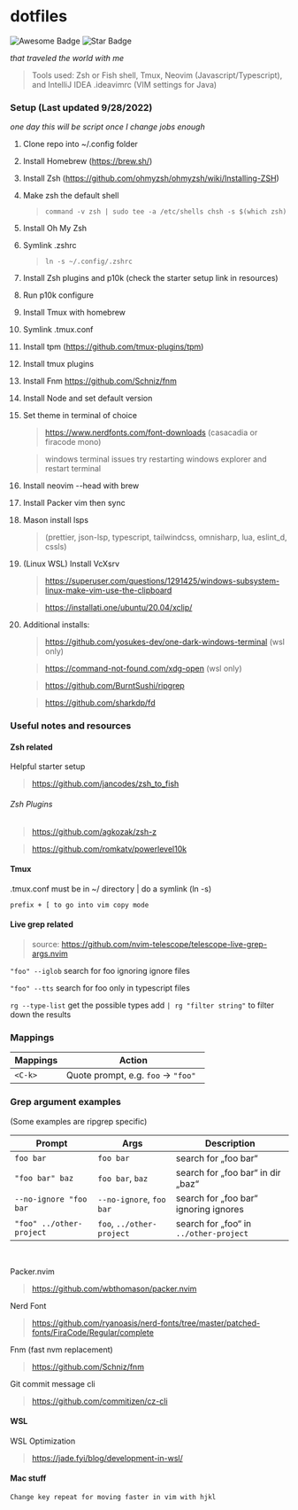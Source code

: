 # dotfiles

<p>
<img src="https://cdn.rawgit.com/sindresorhus/awesome/d7305f38d29fed78fa85652e3a63e154dd8e8829/media/badge.svg" alt="Awesome Badge"/> <img src="https://img.shields.io/static/v1?label=%F0%9F%8C%9F&message=If%20Useful&style=style=flat&color=BC4E99" alt="Star Badge"/>
</p>
<p>
<em>
that traveled the world with me
</em>
</p>

> Tools used: Zsh or Fish shell, Tmux, Neovim (Javascript/Typescript), and IntelliJ IDEA .ideavimrc (VIM settings for Java)

### Setup (Last updated 9/28/2022)

<em>one day this will be script once I change jobs enough</em>

1.  Clone repo into ~/.config folder
2.  Install Homebrew (https://brew.sh/)
3.  Install Zsh (https://github.com/ohmyzsh/ohmyzsh/wiki/Installing-ZSH)
4.  Make zsh the default shell
    > `command -v zsh | sudo tee -a /etc/shells chsh -s $(which zsh)`
5.  Install Oh My Zsh
6.  Symlink .zshrc
    > `ln -s ~/.config/.zshrc`
7.  Install Zsh plugins and p10k (check the starter setup link in resources)
8.  Run p10k configure
9.  Install Tmux with homebrew
10. Symlink .tmux.conf
11. Install tpm (https://github.com/tmux-plugins/tpm)
12. Install tmux plugins
13. Install Fnm https://github.com/Schniz/fnm
14. Install Node and set default version
15. Set theme in terminal of choice

    > https://www.nerdfonts.com/font-downloads (casacadia or firacode mono)

    > windows terminal issues try restarting windows explorer and restart terminal

16. Install neovim --head with brew
17. Install Packer vim then sync
18. Mason install lsps
    > (prettier, json-lsp, typescript, tailwindcss, omnisharp, lua, eslint_d, cssls)
19. (Linux WSL) Install VcXsrv

    > https://superuser.com/questions/1291425/windows-subsystem-linux-make-vim-use-the-clipboard

    > https://installati.one/ubuntu/20.04/xclip/

20. Additional installs:

    > https://github.com/yosukes-dev/one-dark-windows-terminal (wsl only)

    > https://command-not-found.com/xdg-open (wsl only)

    > https://github.com/BurntSushi/ripgrep

    > https://github.com/sharkdp/fd

### Useful notes and resources

#### Zsh related

Helpful starter setup

> https://github.com/jancodes/zsh_to_fish

###### Zsh Plugins

> https://github.com/agkozak/zsh-z

> https://github.com/romkatv/powerlevel10k

#### Tmux

.tmux.conf must be in ~/ directory | do a symlink (ln -s)

`prefix + [ to go into vim copy mode`

#### Live grep related

> source: https://github.com/nvim-telescope/telescope-live-grep-args.nvim

`"foo" --iglob` search for foo ignoring ignore files

`"foo" --tts` search for foo only in typescript files

`rg --type-list` get the possible types add `| rg "filter string"` to filter down the results

### Mappings

| Mappings | Action                              |
| -------- | ----------------------------------- |
| `<C-k>`  | Quote prompt, e.g. `foo` → `"foo" ` |

### Grep argument examples

(Some examples are ripgrep specific)

| Prompt                   | Args                      | Description                            |
| ------------------------ | ------------------------- | -------------------------------------- |
| `foo bar`                | `foo bar`                 | search for „foo bar“                   |
| `"foo bar" baz`          | `foo bar`, `baz`          | search for „foo bar“ in dir „baz“      |
| `--no-ignore "foo bar`   | `--no-ignore`, `foo bar`  | search for „foo bar“ ignoring ignores  |
| `"foo" ../other-project` | `foo`, `../other-project` | search for „foo“ in `../other-project` |

<br>

Packer.nvim

> https://github.com/wbthomason/packer.nvim

Nerd Font

> https://github.com/ryanoasis/nerd-fonts/tree/master/patched-fonts/FiraCode/Regular/complete

Fnm (fast nvm replacement)

> https://github.com/Schniz/fnm

Git commit message cli

> https://github.com/commitizen/cz-cli

#### WSL

WSL Optimization

> https://jade.fyi/blog/development-in-wsl/

#### Mac stuff

`Change key repeat for moving faster in vim with hjkl`
